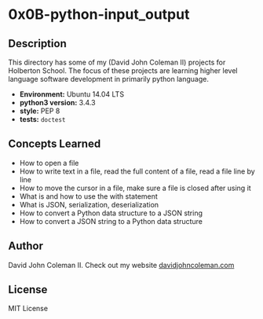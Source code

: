 # 0x0B-python-input_output

## Description

This directory has some of my (David John Coleman II) projects for Holberton
School.  The focus of these projects are learning higher level language software
development in primarily python language.

* __Environment:__ Ubuntu 14.04 LTS
* __python3 version:__ 3.4.3
* __style:__ PEP 8
* __tests:__ `doctest`

## Concepts Learned

* How to open a file
* How to write text in a file, read the full content of a file,
  read a file line by line
* How to move the cursor in a file, make sure a file is closed after using it
* What is and how to use the with statement
* What is JSON, serialization, deserialization
* How to convert a Python data structure to a JSON string
* How to convert a JSON string to a Python data structure

## Author

David John Coleman II.	Check out my website [davidjohncoleman.com](http://www.davidjohncoleman.com/)

## License

MIT License

